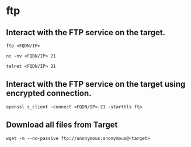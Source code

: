 # ftp

## Interact with the FTP service on the target.

```
ftp <FQDN/IP>	
```

```
nc -nv <FQDN/IP> 21
```

```
telnet <FQDN/IP> 21
```

## Interact with the FTP service on the target using encrypted connection.

```
openssl s_client -connect <FQDN/IP>:21 -starttls ftp
```

## Download all files from Target

```
wget -m --no-passive ftp://anonymous:anonymous@<target>
```
